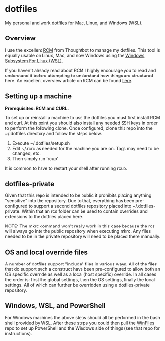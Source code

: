 # dotfiles

My personal and work [dotfiles](https://dotfiles.github.io/) for Mac, Linux, and Windows (WSL).

## Overview

I use the excellent [RCM](https://github.com/thoughtbot/rcm) from Thoughtbot to manage my dotfiles.
This tool is equally usable on Linux, Mac, and now Windows using the
[Windows Subsystem For Linux (WSL)](https://msdn.microsoft.com/en-us/commandline/wsl/about).

If you haven't already read about RCM I highly encourage you to read and understand it before
attempting to understand how things are structured here.  An excellent overview article
on RCM can be found [here](https://robots.thoughtbot.com/rcm-for-rc-files-in-dotfiles-repos).

## Setting up a machine

**Prerequisites: RCM and CURL.**

To set up or reinstall a machine to use the dotfiles you must first install RCM and curl.  At this
point you should also install any needed SSH keys in order to perform the following clone.  Once configured,
clone this repo into the ~/.dotfiles directory and follow the steps below.

1.  Execute ~/.dotfiles/setup.sh
1.  Edit ~/.rcrc as needed for the machine you are on.  Tags may need to be changed, etc.
1.  Then simply run 'rcup'

It is common to have to restart your shell after running rcup.

## dotfiles-private

Given that this repo is intended to be public it prohibits placing anything "sensitive" into
the repository.  Due to that, everything has been pre-configured to support a second dotfiles
repository placed into ~/.dotfiles-private.  Within that an rcs folder can be used to contain
overrides and extensions to the dotfiles placed here.

NOTE: The mkrc command won't really work in this case because the rcs will always go
into the public repository when executing mkrc.  Any files needed to be in the private
repository will need to be placed there manually.

## OS and local override files

A number of dotfiles support "include" files in various ways.  All of the files that do
support such a construct have been pre-configured to allow both an OS specific override as well
as a local (host specific) override.  In all cases the order is: first the global settings, then
the OS settings, finally the local settings.  All of which can further be overridden using a
dotfiles-private repository.

## Windows, WSL, and PowerShell

For Windows machines the above steps should all be performed in the bash shell provided by
WSL.  After these steps you could then pull the [WinFiles](https://github.com/brennanfee/winfiles)
repo to set up PowerShell and the Windows side of things (see that repo for instructions).

